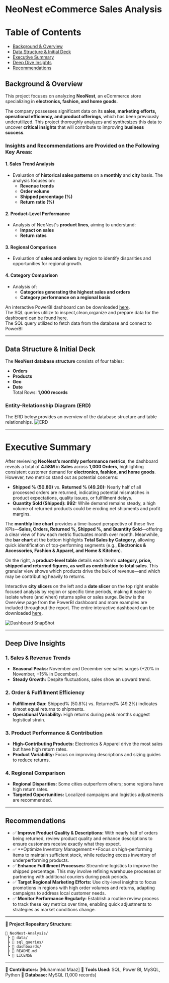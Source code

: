 # NeoNest eCommerce Sales Analysis

# Table of Contents

- [Background & Overview](#background--overview)
- [Data Structure & Initial Deck](#data-structure--initial-deck)
- [Executive Summary](#executive-summary)
- [Deep Dive Insights](#deep-dive-insights)
- [Recommendations](#recommendations)


## Background & Overview
This project focuses on analyzing **NeoNest**, an eCommerce store specializing in **electronics, fashion, and home goods**.

The company possesses significant data on its **sales, marketing efforts, operational efficiency, and product offerings**, which has been previously underutilized. This project thoroughly analyzes and synthesizes this data to uncover **critical insights** that will contribute to improving **business success**.

### **Insights and Recommendations are Provided on the Following Key Areas:**

#### 1. Sales Trend Analysis  
- Evaluation of **historical sales patterns** on a **monthly** and **city** basis. The analysis focuses on:
  - **Revenue trends**  
  - **Order volume**  
  - **Shipped percentage (%)**  
  - **Return ratio (%)**  

#### 2. Product-Level Performance  
- Analysis of NeoNest's **product lines**, aiming to understand:  
  - **Impact on sales**  
  - **Return rates**  

#### 3. Regional Comparison  
- Evaluation of **sales and orders** by region to identify disparities and opportunities for regional growth.

#### 4. Category Comparison  
- Analysis of:  
  - **Categories generating the highest sales and orders**  
  - **Category performance on a regional basis**

An interactive PowerBI dashboard can be downloaded [here](https://github.com/Maaz-devv/Sales-Analysis/blob/main/Ecommerce%20Project.pbix).<br>
The SQL queries utilize to inspect,clean,organize and prepare data for the dashboard can be found [here](https://github.com/Maaz-devv/Sales-Analysis/blob/main/Ecommerce.sql).<br>
The SQL query utilized to fetch data from the database and connect to PowerBI  <br>

---
## Data Structure & Initial Deck
The **NeoNest database structure** consists of four tables:
- **Orders**  
- **Products**  
- **Geo**  
- **Date**  
Total Rows: **1,000 records**

### Entity-Relationship Diagram (ERD)
The ERD below provides an overview of the database structure and table relationships.
![ERD](https://github.com/user-attachments/assets/71a47bc6-beff-4654-ad18-8a4b34e5555d)

---
# Executive Summary

After reviewing **NeoNest’s monthly performance metrics**, the dashboard reveals a total of **4.58M** in **Sales** across **1,000 Orders**, highlighting consistent customer demand for **electronics, fashion, and home goods**. However, two metrics stand out as potential concerns:

- **Shipped % (50.80)** vs. **Returned % (49.20):** Nearly half of all processed orders are returned, indicating potential mismatches in product expectations, quality issues, or fulfillment delays.
- **Quantity Sold (Shipped): 992:** While demand remains steady, a high volume of returned products could be eroding net shipments and profit margins.

The **monthly line chart** provides a time-based perspective of these five KPIs—**Sales, Orders, Returned %, Shipped %, and Quantity Sold**—offering a clear view of how each metric fluctuates month over month. Meanwhile, the **bar chart** at the bottom highlights **Total Sales by Category**, allowing quick identification of top-performing segments (e.g., **Electronics & Accessories, Fashion & Apparel, and Home & Kitchen**).

On the right, a **product-level table** details each item’s **category, price, shipped and returned figures, as well as contribution to total sales**. This granular view shows which products drive the bulk of revenue—and which may be contributing heavily to returns.

Interactive **city slicers** on the left and a **date slicer** on the top right enable focused analysis by region or specific time periods, making it easier to isolate where (and when) returns spike or sales surge.
Below is the Overview page from the PowerBI dashboard and more examples are included throughout the report. The entire interactive dashboard can be downloaded [here](https://github.com/Maaz-devv/Sales-Analysis/blob/main/Ecommerce%20Project.pbix).


![Dashboard SnapShot](https://github.com/user-attachments/assets/fa64b882-230e-4562-80ec-34925cc6e871)

---
## Deep Dive Insights
### 1. Sales & Revenue Trends
- **Seasonal Peaks:** November and December see sales surges (+20% in November, +15% in December).
- **Steady Growth:** Despite fluctuations, sales show an upward trend.

### 2. Order & Fulfillment Efficiency
- **Fulfillment Gap:** Shipped% (50.8%) vs. Returned% (49.2%) indicates almost equal returns to shipments.
- **Operational Variability:** High returns during peak months suggest logistical strain.

### 3. Product Performance & Contribution
- **High-Contributing Products:** Electronics & Apparel drive the most sales but have high return rates.
- **Product Variability:** Focus on improving descriptions and sizing guides to reduce returns.

### 4. Regional Comparison
- **Regional Disparities:** Some cities outperform others; some regions have high return rates.
- **Targeted Opportunities:** Localized campaigns and logistics adjustments are recommended.

---
## Recommendations
- ✅ **Improve Product Quality & Descriptions:** With nearly half of orders being returned, review product quality and enhance descriptions to ensure customers receive exactly what they expect.
- ✅ **Optimize Inventory Management:**Focus on high-performing items to maintain sufficient stock, while reducing excess inventory of underperforming products.
- ✅ **Enhance Fulfillment Processes:** Streamline logistics to improve the shipped percentage. This may involve refining warehouse processes or partnering with additional couriers during peak periods.
- ✅ **Target Regional Marketing Efforts:** Use city-level insights to focus promotions in regions with high order volumes and returns, adapting campaigns to address local customer needs.
- ✅ **Monitor Performance Regularly:** Establish a routine review process to track these key metrics over time, enabling quick adjustments to strategies as market conditions change.

---
**📂 Project Repository Structure:**
```
📂 NeoNest-Analysis/
 ┣ 📂 data/
 ┣ 📂 sql_queries/
 ┣ 📂 dashboards/
 ┣ 📜 README.md
 ┗ 📜 LICENSE
```
---
📌 **Contributors:** [Muhammad Maaz]
📌 **Tools Used:** SQL, Power BI, MySQL, Python
📌 **Database:** MySQL (1,000 records)


